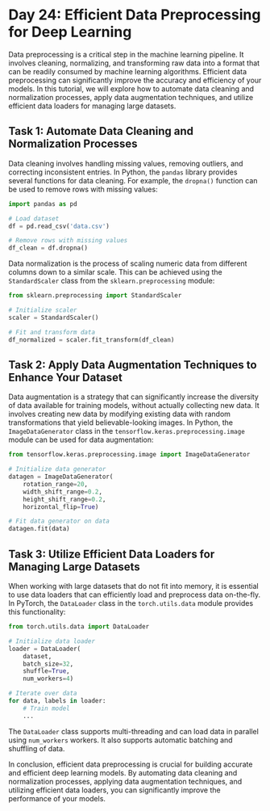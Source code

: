 # Day 24: Efficient Data Preprocessing for Deep Learning

Data preprocessing is a critical step in the machine learning pipeline. It involves cleaning, normalizing, and transforming raw data into a format that can be readily consumed by machine learning algorithms. Efficient data preprocessing can significantly improve the accuracy and efficiency of your models. In this tutorial, we will explore how to automate data cleaning and normalization processes, apply data augmentation techniques, and utilize efficient data loaders for managing large datasets.

## Task 1: Automate Data Cleaning and Normalization Processes

Data cleaning involves handling missing values, removing outliers, and correcting inconsistent entries. In Python, the `pandas` library provides several functions for data cleaning. For example, the `dropna()` function can be used to remove rows with missing values:

```python
import pandas as pd

# Load dataset
df = pd.read_csv('data.csv')

# Remove rows with missing values
df_clean = df.dropna()
```

Data normalization is the process of scaling numeric data from different columns down to a similar scale. This can be achieved using the `StandardScaler` class from the `sklearn.preprocessing` module:

```python
from sklearn.preprocessing import StandardScaler

# Initialize scaler
scaler = StandardScaler()

# Fit and transform data
df_normalized = scaler.fit_transform(df_clean)
```

## Task 2: Apply Data Augmentation Techniques to Enhance Your Dataset

Data augmentation is a strategy that can significantly increase the diversity of data available for training models, without actually collecting new data. It involves creating new data by modifying existing data with random transformations that yield believable-looking images. In Python, the `ImageDataGenerator` class in the `tensorflow.keras.preprocessing.image` module can be used for data augmentation:

```python
from tensorflow.keras.preprocessing.image import ImageDataGenerator

# Initialize data generator
datagen = ImageDataGenerator(
    rotation_range=20,
    width_shift_range=0.2,
    height_shift_range=0.2,
    horizontal_flip=True)

# Fit data generator on data
datagen.fit(data)
```

## Task 3: Utilize Efficient Data Loaders for Managing Large Datasets

When working with large datasets that do not fit into memory, it is essential to use data loaders that can efficiently load and preprocess data on-the-fly. In PyTorch, the `DataLoader` class in the `torch.utils.data` module provides this functionality:

```python
from torch.utils.data import DataLoader

# Initialize data loader
loader = DataLoader(
    dataset,
    batch_size=32,
    shuffle=True,
    num_workers=4)

# Iterate over data
for data, labels in loader:
    # Train model
    ...
```

The `DataLoader` class supports multi-threading and can load data in parallel using `num_workers` workers. It also supports automatic batching and shuffling of data.

In conclusion, efficient data preprocessing is crucial for building accurate and efficient deep learning models. By automating data cleaning and normalization processes, applying data augmentation techniques, and utilizing efficient data loaders, you can significantly improve the performance of your models.